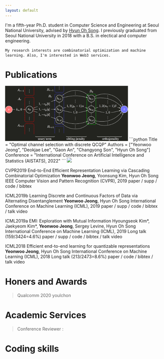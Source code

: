 ```yaml
---
layout: default
---
```


<style>
td, th{
    border: none!important;
}
</style>

I'm a fifth-year Ph.D. student in Computer Science and Engineering at Seoul National University, advised by [Hyun Oh Song](https://mllab.snu.ac.kr/hyunoh).
I previously graduated from Seoul National University in 2018 with a B.S. in electical and computer engineering.

```
My research interests are combinatorial optimization and machine learning. Also, I'm interested in Web3 services.
```

# Publications

<img src="./images/CVPR19_inv_crop.png" width="400">
```python
Title = "Optimal channel selection with discrete QCQP"
Authors = ["Yeonwoo Jeong", "Deokjae Lee", "Gaon An", "Changyong Son", "Hyun Oh Song"]
Conference = "International Conference on Artificial Intelligence and Statistics (AISTATS), 2022"
```

<img src="https://maestrojeong.github.io/images/CVPR19_inv_crop.png" width="400">

CVPR2019
End-to-End Efficient Representation Learning via Cascading Combinatorial Optimization
**Yeonwoo Jeong**, Yoonsung Kim, Hyun Oh Song
IEEE Computer Vision and Pattern Recognition (CVPR), 2019
paper / supp / code / bibtex

ICML2019b
Learning Discrete and Continuous Factors of Data via Alternating Disentanglement
**Yeonwoo Jeong**, Hyun Oh Song
International Conference on Machine Learning (ICML), 2019
paper / supp / code / bibtex / talk video

ICML2019a
EMI: Exploration with Mutual Information
Hyoungseok Kim*, Jaekyeom Kim*, **Yeonwoo Jeong**, Sergey Levine, Hyun Oh Song
International Conference on Machine Learning (ICML), 2019
Long talk (159/3424=4.6%)
paper / supp / code / bibtex / talk video

ICML2018
Efficient end-to-end learning for quantizable representations
**Yeonwoo Jeong**, Hyun Oh Song
International Conference on Machine Learning (ICML), 2018
Long talk (213/2473=8.6%)
paper / code / bibtex / talk video

# Honers and Awards

> Qualcomm 2020
> youlchon
>

# Academic Services

> Conference Reviewer : 

# Coding skills



